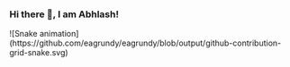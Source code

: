 ### Hi there 👋, I am Abhlash!
<div>
![Snake animation](https://github.com/eagrundy/eagrundy/blob/output/github-contribution-grid-snake.svg)
</div>
